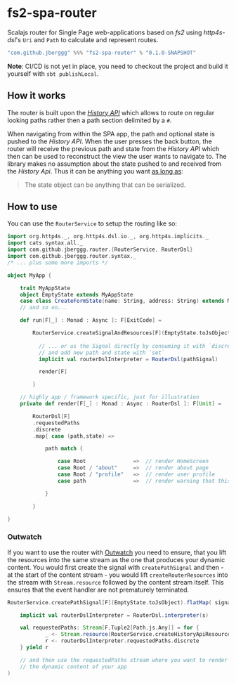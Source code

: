 # fs2-spa-router

Scalajs router for Single Page web-applications based on *fs2* using 
*http4s-dsl*'s `Uri` and `Path` to calculate and represent routes.

```scala
"com.github.jberggg" %%% "fs2-spa-router" % "0.1.0-SNAPSHOT"
```

**Note**: CI/CD is not yet in place, you need to checkout the project and build 
it yourself with `sbt publishLocal`.

## How it works

The router is built upon the [*History API*](https://developer.mozilla.org/en-US/docs/Web/API/History) 
which allows to route on regular looking paths rather then a path section delimited
by a `#`. 

When navigating from within the SPA app, the path and optional state is 
pushed to the *History API*. When the user presses the back button, the router will 
receive the previous path and state from the *History API* which then can be used 
to reconstruct the view the user wants to navigate to. The library makes no assumption
about the state pushed to and received from the *History Api*. Thus it can be anything 
you want [as long as](https://developer.mozilla.org/en-US/docs/Web/API/History_API/Working_with_the_History_API):

> The state object can be anything that can be serialized.

## How to use

You can use the `RouterService` to setup the routing like so:

```scala
import org.http4s._, org.http4s.dsl.io._, org.http4s.implicits._
import cats.syntax.all._
import com.github.jberggg.router.{RouterService, RouterDsl}
import com.github.jberggg.router.syntax._
/* ... plus some more imports */

object MyApp {

    trait MyAppState
    object EmptyState extends MyAppState
    case class CreateFormState(name: String, address: String) extends MyAppState
    // and so on...

    def run[F[_] : Monad : Async ]: F[ExitCode] =

        RouterService.createSignalAndResources[F](EmptyState.toJsObject).use{ pathSignal =>    
                    
          // ... or us the Signal directly by consuming it with `discrete` 
          // and add new path and state with `set`
          implicit val routerDslInterpreter = RouterDsl(pathSignal)

          render[F]

        }

    // highly app / framework specific, just for illustration
    private def render[F[_] : Monad : Async : RouterDsl ]: F[Unit] =

        RouterDsl[F]
        .requestedPaths
        .discrete
        .map{ case (path,state) =>

            path match {

                case Root               =>  // render HomeScreen
                case Root / "about"     =>  // render about page
                case Root / "profile"   =>  // render user profile
                case path               =>  // render warning that this is a unknown path

            }

        }

}

```

### Outwatch

If you want to use the router with [Outwatch](https://github.com/outwatch/outwatch) you
need to ensure, that you lift the resources into the same stream as the one that produces
your dynamic content. You would first create the signal with `createPathSignal` and then -
at the start of the content stream - you would lift `createRouterResources` into
the stream with `Stream.resource` followed by the content stream itself.
This ensures that the event handler are not prematurely terminated.

```scala
RouterService.createPathSignal[F](EmptyState.toJsObject).flatMap( signal =>

    implicit val routerDslInterpreter = RouterDsl.interpreter(s)

    val requestedPaths: Stream[F,Tuple2[Path,js.Any]] = for {
            _ <- Stream.resource(RouterService.createHistoryApiResources[F](s))
            r <- routerDslInterpreter.requestedPaths.discrete
    } yield r

    // and then use the requestedPaths stream where you want to render
    // the dynamic content of your app
)
```
